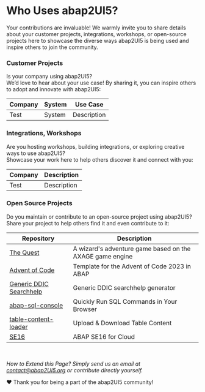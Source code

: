 # Who Uses abap2UI5?

Your contributions are invaluable! We warmly invite you to share details about your customer projects, integrations, workshops, or open-source projects here to showcase the diverse ways abap2UI5 is being used and inspire others to join the community.

### Customer Projects
Is your company using abap2UI5? <br>
We’d love to hear about your use case! By sharing it, you can inspire others to adopt and innovate with abap2UI5:
 
|  Company | System | Use Case |
| ------------- | ------------- | ------------- |
| Test | System  | Description |


### Integrations, Workshops
Are you hosting workshops, building integrations, or exploring creative ways to use abap2UI5? <br>
Showcase your work here to help others discover it and connect with you:

|  Company | Description |
| ------------- | ------------- |
| Test | Description |


### Open Source Projects
Do you maintain or contribute to an open-source project using abap2UI5?
Share your project to help others find it and even contribute to it:

|  Repository | Description |
| ------------- | ------------- |
| [The Quest](https://github.com/nomssi/axage)  | A wizard's adventure game based on the AXAGE game engine |
| [Advent of Code](https://github.com/joltdx/abap-advent-2023-template) | Template for the Advent of Code 2023 in ABAP  |
| [Generic DDIC Searchhelp](https://github.com/axelmohnen/a2UI5-generic_search_hlp) | Generic DDIC searchhelp generator  |
| [abap-sql-console](https://github.com/abap2UI5-apps/abap-sql-console) | Quickly Run SQL Commands in Your Browser  |
| [table-content-loader](https://github.com/abap2UI5-apps/table-content-loader) | Upload & Download Table Content  |
| [SE16](https://github.com/abap2UI5-apps/SE16) | ABAP SE16 for Cloud  |

<br>

_How to Extend this Page? Simply send us an email at <contact@abap2UI5.org> or contribute directly yourself._

❤️ Thank you for being a part of the abap2UI5 community!
